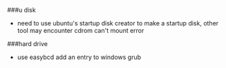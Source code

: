 ###u disk
*  need to use ubuntu's startup disk creator to make a startup disk, other tool may encounter cdrom can't mount error

###hard drive
* use easybcd add an entry to windows grub
